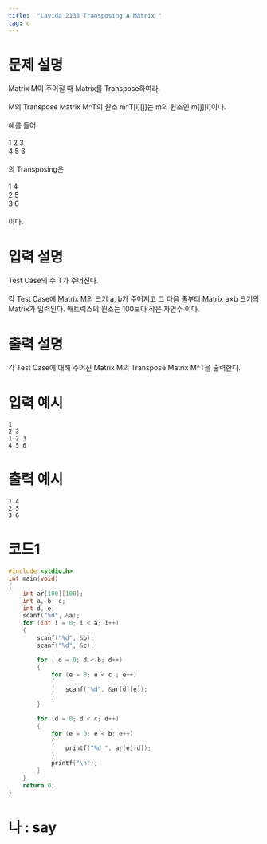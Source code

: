 ```yaml
---
title:  "Lavida 2133 Transposing A Matrix "
tag: c
---
```

# 문제 설명
Matrix M이 주어질 때 Matrix를 Transpose하여라.<br>
<br>
M의 Transpose Matrix M^T의 원소 m^T[i][j]는 m의 원소인 m[j][i]이다.<br>
<br>
예를 들어<br>
<br>
1 2 3<br>
4 5 6<br>
<br>
의 Transposing은<br>
<br>
1 4<br>
2 5<br>
3 6<br>
<br>
이다.<br>

 

# 입력 설명
Test Case의 수 T가 주어진다.<br>
<br>
각 Test Case에 Matrix M의 크기 a, b가 주어지고 그 다음 줄부터 Matrix a×b 크기의 Matrix가 입력된다. 매트릭스의 원소는 100보다 작은 자연수 이다.

# 출력 설명
각 Test Case에 대해 주어진 Matrix M의 Transpose Matrix M^T을 출력한다.

# 입력 예시
```
1
2 3
1 2 3
4 5 6
```
# 출력 예시
```
1 4
2 5
3 6
```
# 코드1

```c
#include <stdio.h>
int main(void)
{
    int ar[100][100];
    int a, b, c;
    int d, e;
    scanf("%d", &a);
    for (int i = 0; i < a; i++)
    {
        scanf("%d", &b);
        scanf("%d", &c);

        for ( d = 0; d < b; d++)
        {
            for (e = 0; e < c ; e++)
            {
                scanf("%d", &ar[d][e]);
            }
        }

        for (d = 0; d < c; d++)
        {
            for (e = 0; e < b; e++)
            {
                printf("%d ", ar[e][d]);
            }
            printf("\n");
        }
    }
    return 0;
}

```

# 나 : say

